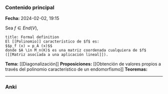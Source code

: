 ### Contenido principal

**Fecha:** 2024-02-02, 19:15

Sea $f \in End(V)$,

```ad-formal
title: Formal definition
El [[Polinomio]] característico de $f$ es:
$$p_f (x) = p_A (x)$$
donde $A \in M_n(K)$ es una matriz coordenada cualquiera de $f$ ([[Matriz asociada a una aplicación lineal]]).
```

**Tema:** [[Diagonalización]]
**Proposiciones:** [[Obtención de valores propios a través del polinomio característico de un endomorfismo]]
**Teoremas:**

---
### Anki
